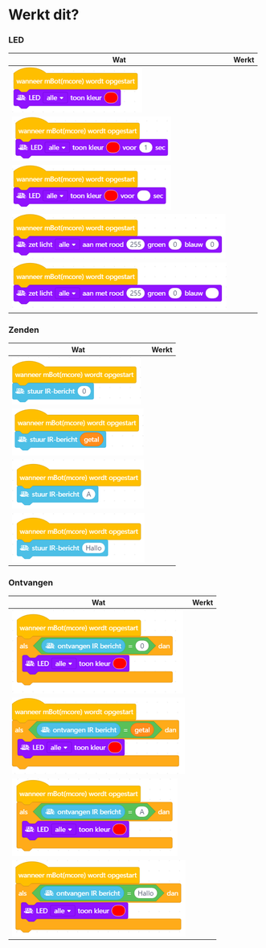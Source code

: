 # Werkt dit?

### LED

Wat                      |Werkt
-------------------------|-----
![](led_always_works.png)|
![](led_after_ok.png)    |
![](led_after_error.png) |
![](led_rgb_ok.png)      |
![](led_rgb_error.png)   |

### Zenden

Wat                      |Werkt
-------------------------|-----
![](send_0_is_ok.png)    |
![](send_getal_is_ok.png)| 
![](send_a_is_ok.png)    | 
![](send_hallo_is_ok.png)| 

### Ontvangen

Wat                            |Werkt
-------------------------------|-----
![](receive_0_is_error.png)    |
![](receive_getal_is_error.png)|
![](receive_a_is_ok.png)       |
![](receive_hallo_is_ok.png)   |
